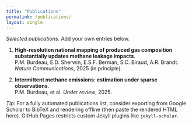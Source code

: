 ```yaml
---
title: "Publications"
permalink: /publications/
layout: single
---
```


_Selected publications._ Add your own entries below.

1. **High-resolution national mapping of produced gas composition substantially updates methane leakage impacts**.  
   P.M. Burdeau, E.D. Sherwin, E.S.F. Berman, S.C. Biraud, A.R. Brandt. *Nature Communications*, 2025 (in principle).

2. **Intermittent methane emissions: estimation under sparse observations**.  
   P.M. Burdeau, et al. *Under review*, 2025.

*Tip:* For a fully automated publications list, consider exporting from Google Scholar to BibTeX and rendering offline (then paste the rendered HTML here). GitHub Pages restricts custom Jekyll plugins like `jekyll-scholar`.